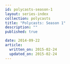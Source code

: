 ```yaml
---
id: polycasts-season-1
layout: series-index
collection: polycasts
title: "Polycasts: Season 1"
description: ""
published: true

date: 2014-09-22
article:
  written_on: 2015-02-24
  updated_on: 2015-02-24
---
```

